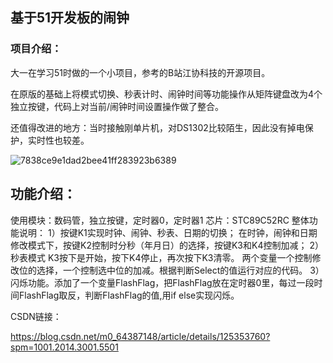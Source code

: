 ## 基于51开发板的闹钟

### 项目介绍：

大一在学习51时做的一个小项目，参考的B站江协科技的开源项目。

在原版的基础上将模式切换、秒表计时、闹钟时间等功能操作从矩阵键盘改为4个独立按键，代码上对当前/闹钟时间设置操作做了整合。

还值得改进的地方：当时接触刚单片机，对DS1302比较陌生，因此没有掉电保护，实时性也较差。

![7838ce9e1dad2bee41ff283923b6389](E:\sys\Desktop\51闹钟\readme.assets\7838ce9e1dad2bee41ff283923b6389.jpg)

## 功能介绍：

使用模块：数码管，独立按键，定时器0，定时器1
芯片：STC89C52RC
整体功能说明：
1）按键K1实现时钟、闹钟、秒表、日期的切换；
在时钟，闹钟和日期修改模式下，按键K2控制时分秒（年月日）的选择，按键K3和K4控制加减；
2）秒表模式
K3按下是开始，按下K4停止，再次按下K3清零。
两个变量一个控制修改位的选择，一个控制选中位的加减。根据判断Select的值运行对应的代码。
3）闪烁功能。添加了一个变量FlashFlag，把FlashFlag放在定时器0里，每过一段时间FlashFlag取反，判断FlashFlag的值,用if else实现闪烁。

CSDN链接：

https://blog.csdn.net/m0_64387148/article/details/125353760?spm=1001.2014.3001.5501